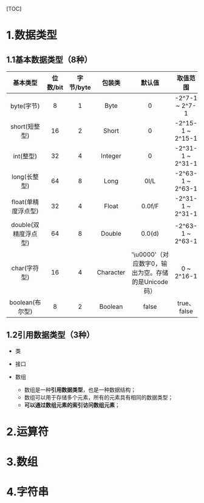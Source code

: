 [TOC]



# 1.数据类型

## 1.1基本数据类型（8种）

|     **基本类型**     | **位数/bit** | 字节/byte | **包装类** |                     **默认值**                     |   **取值范围**   |
| :------------------: | :----------: | :-------: | :--------: | :------------------------------------------------: | :--------------: |
|      byte(字节)      |      8       |     1     |    Byte    |                         0                          |  -2^7-1 ~ 2^7-1  |
|    short(短整型)     |      16      |     2     |   Short    |                         0                          | -2^15-1 ~ 2^15-1 |
|      int(整型)       |      32      |     4     |  Integer   |                         0                          | -2^31-1 ~ 2^31-1 |
|     long(长整型)     |      64      |     8     |    Long    |                        0l/L                        | -2^63-1 ~ 2^63-1 |
| float(单精度浮点型)  |      32      |     4     |   Float    |                       0.0f/F                       | -2^31-1 ~ 2^31-1 |
| double(双精度浮点型) |      64      |     8     |   Double   |                       0.0(d)                       | -2^63-1 ~ 2^63-1 |
|     char(字符型)     |      16      |     4     | Character  | '\u0000'（对应数字0，输出为空。存储的是Unicode码） |    0 ~ 2^16-1    |
|   boolean(布尔型)    |      8       |     2     |  Boolean   |                       false                        |   true、false    |

## 1.2引用数据类型（3种）

- 类

- 接口
- 数组
  - 数组是一种**引用数据类型**，也是一种数据结构；
  - 数组可以用于存储多个元素，所有的元素具有相同的数据类型；
  - **可以通过数组元素的索引访问数组元素**；

# 2.运算符



# 3.数组



# 4.字符串

